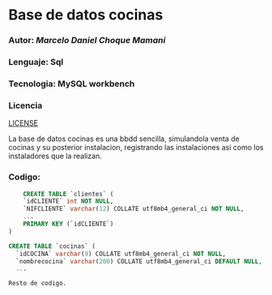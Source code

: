 # Base de datos cocinas

### Autor: ***Marcelo Daniel Choque Mamani***
### Lenguaje: Sql
### Tecnologia: MySQL workbench
### Licencia
[LICENSE](https://github.com/repo22024/proyectoAzul/blob/80eb7f287e27d936ead7e047dd9755196bc1bb35/LICENSE)

La base de datos cocinas es una bbdd sencilla, simulandola venta de cocinas y su posterior instalacion, registrando las instalaciones asi como los instaladores que la realizan.

### Codigo:
```sql
    CREATE TABLE `clientes` (
    `idCLIENTE` int NOT NULL,
    `NIFCLIENTE` varchar(12) COLLATE utf8mb4_general_ci NOT NULL,
    ...
    PRIMARY KEY (`idCLIENTE`)
)
```

```sql
CREATE TABLE `cocinas` (
  `idCOCINA` varchar(9) COLLATE utf8mb4_general_ci NOT NULL,
  `nombrecocina` varchar(200) COLLATE utf8mb4_general_ci DEFAULT NULL,
  ...
```

```sql
Resto de codigo.
```